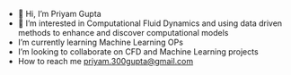 - 👋 Hi, I’m Priyam Gupta
- 👀 I’m interested in Computational Fluid Dynamics and using data driven methods to enhance and discover computational models
- I’m currently learning Machine Learning OPs
- I’m looking to collaborate on CFD and Machine Learning projects
- How to reach me priyam.300gupta@gmail.com

<!---
Priyam44/Priyam44 is a ✨ special ✨ repository because its `README.md` (this file) appears on your GitHub profile.
You can click the Preview link to take a look at your changes.
--->
